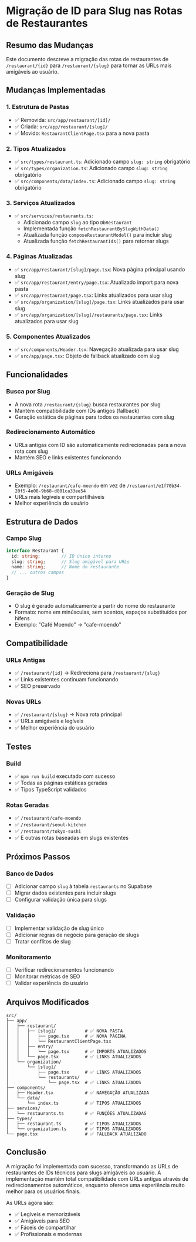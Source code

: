 # Migração de ID para Slug nas Rotas de Restaurantes

## Resumo das Mudanças

Este documento descreve a migração das rotas de restaurantes de `/restaurant/{id}` para `/restaurant/{slug}` para tornar as URLs mais amigáveis ao usuário.

## Mudanças Implementadas

### 1. Estrutura de Pastas
- ✅ Removida: `src/app/restaurant/[id]/`
- ✅ Criada: `src/app/restaurant/[slug]/`
- ✅ Movido: `RestaurantClientPage.tsx` para a nova pasta

### 2. Tipos Atualizados
- ✅ `src/types/restaurant.ts`: Adicionado campo `slug: string` obrigatório
- ✅ `src/types/organization.ts`: Adicionado campo `slug: string` obrigatório
- ✅ `src/components/data/index.ts`: Adicionado campo `slug: string` obrigatório

### 3. Serviços Atualizados
- ✅ `src/services/restaurants.ts`: 
  - Adicionado campo `slug` ao tipo `DbRestaurant`
  - Implementada função `fetchRestaurantBySlugWithData()`
  - Atualizada função `composeRestaurantModel()` para incluir slug
  - Atualizada função `fetchRestaurantIds()` para retornar slugs

### 4. Páginas Atualizadas
- ✅ `src/app/restaurant/[slug]/page.tsx`: Nova página principal usando slug
- ✅ `src/app/restaurant/entry/page.tsx`: Atualizado import para nova pasta
- ✅ `src/app/restaurant/page.tsx`: Links atualizados para usar slug
- ✅ `src/app/organization/[slug]/page.tsx`: Links atualizados para usar slug
- ✅ `src/app/organization/[slug]/restaurants/page.tsx`: Links atualizados para usar slug

### 5. Componentes Atualizados
- ✅ `src/components/Header.tsx`: Navegação atualizada para usar slug
- ✅ `src/app/page.tsx`: Objeto de fallback atualizado com slug

## Funcionalidades

### Busca por Slug
- A nova rota `/restaurant/{slug}` busca restaurantes por slug
- Mantém compatibilidade com IDs antigos (fallback)
- Geração estática de páginas para todos os restaurantes com slug

### Redirecionamento Automático
- URLs antigas com ID são automaticamente redirecionadas para a nova rota com slug
- Mantém SEO e links existentes funcionando

### URLs Amigáveis
- Exemplo: `/restaurant/cafe-moendo` em vez de `/restaurant/e1f70b34-20f5-4e08-9b68-d801ca33ee54`
- URLs mais legíveis e compartilháveis
- Melhor experiência do usuário

## Estrutura de Dados

### Campo Slug
```typescript
interface Restaurant {
  id: string;        // ID único interno
  slug: string;      // Slug amigável para URLs
  name: string;      // Nome do restaurante
  // ... outros campos
}
```

### Geração de Slug
- O slug é gerado automaticamente a partir do nome do restaurante
- Formato: nome em minúsculas, sem acentos, espaços substituídos por hífens
- Exemplo: "Café Moendo" → "cafe-moendo"

## Compatibilidade

### URLs Antigas
- ✅ `/restaurant/{id}` → Redireciona para `/restaurant/{slug}`
- ✅ Links existentes continuam funcionando
- ✅ SEO preservado

### Novas URLs
- ✅ `/restaurant/{slug}` → Nova rota principal
- ✅ URLs amigáveis e legíveis
- ✅ Melhor experiência do usuário

## Testes

### Build
- ✅ `npm run build` executado com sucesso
- ✅ Todas as páginas estáticas geradas
- ✅ Tipos TypeScript validados

### Rotas Geradas
- ✅ `/restaurant/cafe-moendo`
- ✅ `/restaurant/seoul-kitchen`
- ✅ `/restaurant/tokyo-sushi`
- ✅ E outras rotas baseadas em slugs existentes

## Próximos Passos

### Banco de Dados
- [ ] Adicionar campo `slug` à tabela `restaurants` no Supabase
- [ ] Migrar dados existentes para incluir slugs
- [ ] Configurar validação única para slugs

### Validação
- [ ] Implementar validação de slug único
- [ ] Adicionar regras de negócio para geração de slugs
- [ ] Tratar conflitos de slug

### Monitoramento
- [ ] Verificar redirecionamentos funcionando
- [ ] Monitorar métricas de SEO
- [ ] Validar experiência do usuário

## Arquivos Modificados

```
src/
├── app/
│   ├── restaurant/
│   │   ├── [slug]/           # ✅ NOVA PASTA
│   │   │   ├── page.tsx      # ✅ NOVA PÁGINA
│   │   │   └── RestaurantClientPage.tsx
│   │   ├── entry/
│   │   │   └── page.tsx      # ✅ IMPORTS ATUALIZADOS
│   │   └── page.tsx          # ✅ LINKS ATUALIZADOS
│   └── organization/
│       └── [slug]/
│           ├── page.tsx      # ✅ LINKS ATUALIZADOS
│           └── restaurants/
│               └── page.tsx  # ✅ LINKS ATUALIZADOS
├── components/
│   ├── Header.tsx            # ✅ NAVEGAÇÃO ATUALIZADA
│   └── data/
│       └── index.ts          # ✅ TIPOS ATUALIZADOS
├── services/
│   └── restaurants.ts        # ✅ FUNÇÕES ATUALIZADAS
├── types/
│   ├── restaurant.ts         # ✅ TIPOS ATUALIZADOS
│   └── organization.ts       # ✅ TIPOS ATUALIZADOS
└── page.tsx                  # ✅ FALLBACK ATUALIZADO
```

## Conclusão

A migração foi implementada com sucesso, transformando as URLs de restaurantes de IDs técnicos para slugs amigáveis ao usuário. A implementação mantém total compatibilidade com URLs antigas através de redirecionamentos automáticos, enquanto oferece uma experiência muito melhor para os usuários finais.

As URLs agora são:
- ✅ Legíveis e memorizáveis
- ✅ Amigáveis para SEO
- ✅ Fáceis de compartilhar
- ✅ Profissionais e modernas
